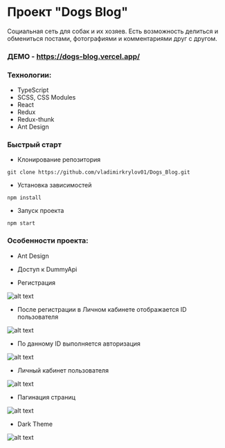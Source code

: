# Проект "Dogs Blog"
Социальная сеть для собак и их хозяев. Есть возможность делиться и обмениться постами, фотографиями и комментариями друг с другом.
### ДЕМО - https://dogs-blog.vercel.app/
### Технологии:
- TypeScript
- SCSS, CSS Modules
- React
- Redux
- Redux-thunk
- Ant Design
### Быстрый старт
- Клонирование репозитория
```
git clone https://github.com/vladimirkrylov01/Dogs_Blog.git
```
- Установка зависимостей
```
npm install
```
- Запуск проекта
```
npm start
```
### Особенности проекта:

- Ant Design

- Доступ к DummyApi

- Регистрация

![alt text](https://i.ibb.co/Dp7DyH6/21-02-2022-14-35-17.png "Song")

- После регистрации в Личном кабинете отображается ID пользователя 

![alt text](https://i.ibb.co/qdYDKTL/21-02-2022-15-38-54.png "Song")

- По данному ID выполняется авторизация

![alt text](https://i.ibb.co/QC9sN7x/21-02-2022-15-40-56.png "Song")

- Личный кабинет пользователя

![alt text](https://i.ibb.co/WG7YnTC/image.png "Song")

- Пагинация страниц

![alt text](https://media4.giphy.com/media/XfpXyNSvcPE7o92Jd5/giphy.gif?cid=790b7611bfce513b14aeeaca71a6bdae63978be78225a4a8&rid=giphy.gif&ct=g "Song")

- Dark Theme

![alt text](https://media1.giphy.com/media/ef0prHShi1O74JUJ4V/giphy.gif?cid=790b76117a6df419d62a443a15e28f990f9a5a34185d68b4&rid=giphy.gif&ct=g "Song")




